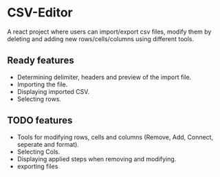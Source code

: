 ﻿# CSV-Editor
A react project where users can import/export csv files, modify them by deleting and adding new rows/cells/columns using different tools.

## Ready features
  - Determining delimiter, headers and preview of the import file.
  - Importing the file.
  - Displaying imported CSV.
  - Selecting rows.


## TODO features
  - Tools for modifying rows, cells and columns (Remove, Add, Connect, seperate and format).
  - Selecting Cols.
  - Displaying applied steps when removing and modifying.
  - exporting files

